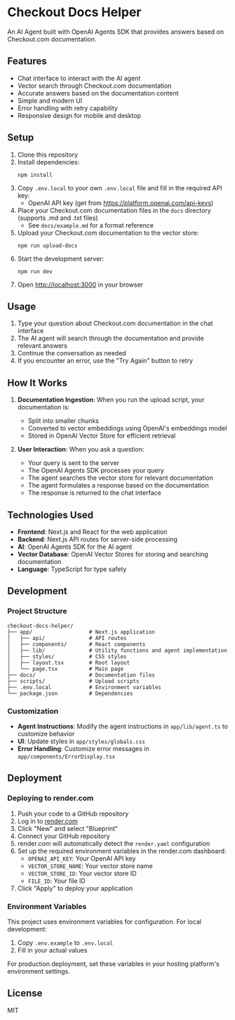 # Checkout Docs Helper

An AI Agent built with OpenAI Agents SDK that provides answers based on Checkout.com documentation.

## Features

- Chat interface to interact with the AI agent
- Vector search through Checkout.com documentation
- Accurate answers based on the documentation content
- Simple and modern UI
- Error handling with retry capability
- Responsive design for mobile and desktop

## Setup

1. Clone this repository
2. Install dependencies:
   ```
   npm install
   ```
3. Copy `.env.local` to your own `.env.local` file and fill in the required API key:
   - OpenAI API key (get from https://platform.openai.com/api-keys)
4. Place your Checkout.com documentation files in the `docs` directory (supports .md and .txt files)
   - See `docs/example.md` for a format reference
5. Upload your Checkout.com documentation to the vector store:
   ```
   npm run upload-docs
   ```
6. Start the development server:
   ```
   npm run dev
   ```
7. Open [http://localhost:3000](http://localhost:3000) in your browser

## Usage

1. Type your question about Checkout.com documentation in the chat interface
2. The AI agent will search through the documentation and provide relevant answers
3. Continue the conversation as needed
4. If you encounter an error, use the "Try Again" button to retry

## How It Works

1. **Documentation Ingestion**: When you run the upload script, your documentation is:
   - Split into smaller chunks
   - Converted to vector embeddings using OpenAI's embeddings model
   - Stored in OpenAI Vector Store for efficient retrieval

2. **User Interaction**: When you ask a question:
   - Your query is sent to the server
   - The OpenAI Agents SDK processes your query
   - The agent searches the vector store for relevant documentation
   - The agent formulates a response based on the documentation
   - The response is returned to the chat interface

## Technologies Used

- **Frontend**: Next.js and React for the web application
- **Backend**: Next.js API routes for server-side processing
- **AI**: OpenAI Agents SDK for the AI agent
- **Vector Database**: OpenAI Vector Stores for storing and searching documentation
- **Language**: TypeScript for type safety

## Development

### Project Structure

```
checkout-docs-helper/
├── app/                  # Next.js application
│   ├── api/              # API routes
│   ├── components/       # React components
│   ├── lib/              # Utility functions and agent implementation
│   ├── styles/           # CSS styles
│   ├── layout.tsx        # Root layout
│   └── page.tsx          # Main page
├── docs/                 # Documentation files
├── scripts/              # Upload scripts
├── .env.local            # Environment variables
└── package.json          # Dependencies
```

### Customization

- **Agent Instructions**: Modify the agent instructions in `app/lib/agent.ts` to customize behavior
- **UI**: Update styles in `app/styles/globals.css`
- **Error Handling**: Customize error messages in `app/components/ErrorDisplay.tsx`

## Deployment

### Deploying to render.com

1. Push your code to a GitHub repository
2. Log in to [render.com](https://render.com)
3. Click "New" and select "Blueprint"
4. Connect your GitHub repository
5. render.com will automatically detect the `render.yaml` configuration
6. Set up the required environment variables in the render.com dashboard:
   - `OPENAI_API_KEY`: Your OpenAI API key
   - `VECTOR_STORE_NAME`: Your vector store name
   - `VECTOR_STORE_ID`: Your vector store ID
   - `FILE_ID`: Your file ID
7. Click "Apply" to deploy your application

### Environment Variables

This project uses environment variables for configuration. For local development:
1. Copy `.env.example` to `.env.local`
2. Fill in your actual values

For production deployment, set these variables in your hosting platform's environment settings.

## License

MIT 